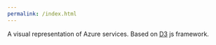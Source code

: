 ```yaml
---
permalink: /index.html
---
```

A visual representation of Azure services. Based on [D3](https://github.com/d3/d3) js framework.